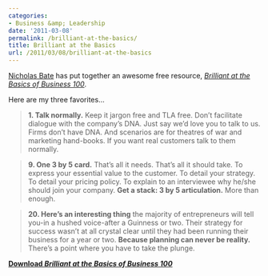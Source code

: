 ```yaml
---
categories:
- Business &amp; Leadership
date: '2011-03-08'
permalink: /brilliant-at-the-basics/
title: Brilliant at the Basics
url: /2011/03/08/brilliant-at-the-basics
---
```


<a href="http://blog.strategicedge.co.uk/">Nicholas Bate</a> has put together an awesome free resource, <em><a href="http://blog.strategicedge.co.uk/pdfs/brilliant_at_the_basics_of_business_1-100.pdf">Brilliant at the Basics of Business 100</a></em>.

Here are my three favorites...

<blockquote><strong>1. Talk normally.</strong> Keep it jargon free and TLA free. Don’t facilitate dialogue with the company’s DNA. Just say we’d love you to talk to us. Firms don’t have DNA. And scenarios are for theatres of war and marketing hand-books. If you want real customers talk to them normally.</blockquote>

<blockquote><strong>9. One 3 by 5 card.</strong> That’s all it needs. That’s all it should take. To express your essential value to the customer. To detail your strategy. To detail your pricing policy. To explain to an interviewee why he/she should join your company. <strong>Get a stack: 3 by 5 articulation.</strong> More than enough.</blockquote>

<blockquote><strong>20. Here’s an interesting thing</strong> the majority of entrepreneurs will tell you-in a hushed voice-after a Guinness or two. Their strategy for success wasn’t at all crystal clear until they had been running their business for a year or two. <strong>Because planning can never be reality.</strong> There’s a point where you have to take the plunge.</blockquote>

<strong><a href="http://blog.strategicedge.co.uk/pdfs/brilliant_at_the_basics_of_business_1-100.pdf">Download <em>Brilliant at the Basics of Business 100</em></a></strong>